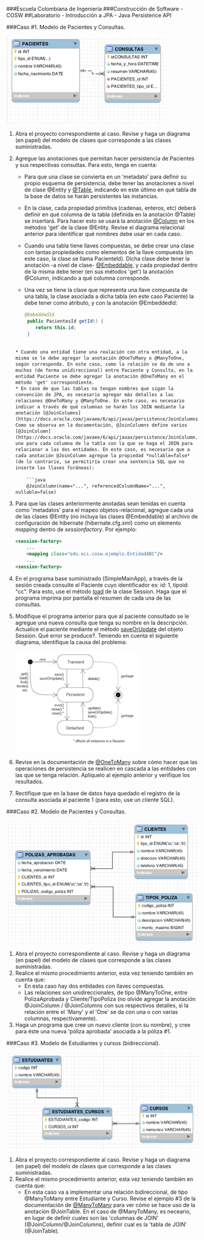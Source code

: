 ###Escuela Colombiana de Ingeniería
###Construcción de Software - COSW
##Laboratorio - Introducción a JPA - Java Persistence API




###Caso #1. Modelo de Pacientes y Consultas.

![](img/PACIENTES_CONSULTAS.png)

1. Abra el proyecto correspondiente al caso. Revise y haga un diagrama (en papel) del modelo de clases que corresponde a las clases suministradas.
2. Agregue las anotaciones que permitan hacer persistencia de Pacientes y sus respectivas consultas. Para esto, tenga en cuenta:
	* Para que una clase se convierta en un 'metadato' para definir su propio esquema de persistencia, debe tener las anotaciones a nivel de clase @Entity y [@Table](https://docs.oracle.com/javaee/5/api/javax/persistence/Table.html), indicando en este último en qué tabla de la base de datos se harán persistentes las instancias.
	* En la clase, cada propiedad primitiva (cadenas, enteros, etc) deberá definir en qué columna de la tabla (definida en la anotación @Table) se insertará. Para hacer esto se usará la anotación [@Column](https://docs.oracle.com/javaee/5/api/javax/persistence/Column.html) en los métodos 'get' de la clase @Entity. Revise el diagrama relacional anterior para identificar qué nombres debe usar en cada caso.
	* Cuando una tabla tiene llaves compuestas, se debe crear una clase con tantas propiedades como elementos de la llave compuesta (en este caso, la clase se llama PacienteId). Dicha clase debe tener la anotación -a nivel de clase- [@Embeddable](https://docs.oracle.com/javaee/5/api/javax/persistence/Embeddable.html), y cada propiedad dentro de la misma debe tener (en sus métodos 'get') la anotación @Column, indicando a qué columna corresponde.
	* Una vez se tiene la clase que representa una llave compuesta de una tabla, la clase asociada a dicha tabla (en este caso Paciente) la debe tener como atributo, y con la anotación @EmbeddedId:

		```java
	    @EmbeddedId
   		 public PacientesId getId() {
	        return this.id;
    	 }
	```	
	
	* Cuando una entidad tiene una realación con otra entidad, a la misma se le debe agregar la anotación @OneToMany o @ManyToOne, según corresponda. En este caso, como la relación se da de uno a muchos (de forma unidireccional) entre Paciente y Consulta, en la entidad Paciente se debe agregar la anotación @OneToMany en el método 'get' correspondiente.
	* En caso de que las tablas no tengan nombres que sigan la convención de JPA, es necesario agregar más detalles a las relaciones @OneToMany y @ManyToOne. En este caso, es necesario indicar a través de qué columnas se harán los JOIN mediante la anotación [@JoinColumns](https://docs.oracle.com/javaee/6/api/javax/persistence/JoinColumns.html). Como se observa en la documentación, @JoinColumns define varios [@JoinColumn](https://docs.oracle.com/javaee/6/api/javax/persistence/JoinColumn.html), uno para cada columna de la tabla con la que se haga el JOIN para relacionar a las dos entidades. En este caso, es necesario que a cada anotación @JoinColumn agregue la propiedad *nullable=false* (de lo contrario, se permitiría crear una sentencia SQL que no inserte las llaves foráneas):

		```java
		@JoinColumn(name="...", referencedColumnName="...", nullable=false)
	```

3. Para que las clases anteriormente anotadas sean tenidas en cuenta como 'metadatos' para el mapeo objetos-relacional, agregue cada una de las clases @Entity (no incluya las clases @Embeddable) al archivo de configuración de hibernate (hibernate.cfg.xml) como un elemento _mapping_  dentro de _sessionfactory_. Por ejemplo:

	```xml
	<session-factory>
		...
		<mapping class="edu.eci.cosw.ejemplo.EntidadABC"/>
		...
	<session-factory>
	```

4. En el programa base suministrado (SimpleMainApp), a través de la sesión creada consulte el Paciente cuyo identificador es: id: 1, tipoid: "cc". Para esto, use el método [load](https://docs.jboss.org/hibernate/orm/4.3/javadocs/org/hibernate/Session.html#load(java.lang.Class,%20java.io.Serializable)) de la clase Session. Haga que el programa imprima por pantalla el resumen de cada una de las consultas.

5. Modifique el programa anterior para que al paciente consultado se le agregue una nueva consulta que tenga su nombre en la descripción. Actualice el paciente mediante el método [saveOrUpdate](https://docs.jboss.org/hibernate/orm/4.3/javadocs/org/hibernate/Session.html#saveOrUpdate(java.lang.Object)) del objeto Session. Qué error se produce?. Teniendo en cuenta el siguiente diagrama, identifique la causa del problema:

	![](img/hibernate-lc.png)

6. Revise en la documentación de [@OneToMany](https://docs.oracle.com/javaee/6/api/javax/persistence/OneToMany.html) sobre cómo hacer que las operaciones de persistencia se realicen en cascada a las entidades con las que se tenga relación. Aplíquelo al ejemplo anterior y verifique los resultados.
7. Rectifique que en la base de datos haya quedado el registro de la consulta asociada al paciente 1 (para esto, use un cliente SQL).



###Caso #2. Modelo de Pacientes y Consultas.

![](img/POLIZAS.png)

1. Abra el proyecto correspondiente al caso. Revise y haga un diagrama (en papel) del modelo de clases que corresponde a las clases suministradas.
2. Realice el mismo procedimiento anterior, esta vez teniendo también en cuenta que:
	* En esta caso hay dos entidades con llaves compuestas.
	* Las relaciones son unidireccionales, de tipo @ManyToOne, entre PolizaAprobada y Cliente/TipoPoliza (no olvide agregar la anotación @JoinColumn / @JoinColumns con sus respectivos detalles, si la relación entre el 'Many' y el 'One' se da con una o con varias columnas, respectivamente).
3. Haga un programa que cree un nuevo cliente (con su nombre), y cree para éste una nueva 'póliza aprobada' asociada a la póliza #1.


###Caso #3. Modelo de Estudiantes y cursos (bidireccional).

![](img/ESTUDIANTES_CURSOS.png)

1. Abra el proyecto correspondiente al caso. Revise y haga un diagrama (en papel) del modelo de clases que corresponde a las clases suministradas.
2. Realice el mismo procedimiento anterior, esta vez teniendo también en cuenta que:
	* En esta caso va a implementar una relación bidireccional, de tipo @ManyToMany entre Estudiante y Curso. Revise el ejemplo #3 de la documentación de [@ManyToMany](https://docs.oracle.com/javaee/6/api/javax/persistence/ManyToMany.html) para ver cómo se hace uso de la anotación @JoinTable. En el caso de @ManyToMany, es neceario, en lugar de definir cuales son las 'columnas de JOIN' (@JoinColumn/@JoinColumns), definir cual es la 'tabla de JOIN' (@JoinTable).
